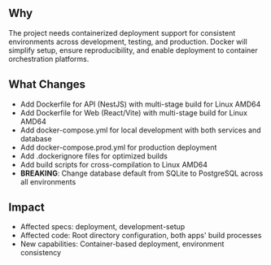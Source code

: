 ## Why

The project needs containerized deployment support for consistent environments across development, testing, and production. Docker will simplify setup, ensure reproducibility, and enable deployment to container orchestration platforms.

## What Changes

- Add Dockerfile for API (NestJS) with multi-stage build for Linux AMD64
- Add Dockerfile for Web (React/Vite) with multi-stage build for Linux AMD64  
- Add docker-compose.yml for local development with both services and database
- Add docker-compose.prod.yml for production deployment
- Add .dockerignore files for optimized builds
- Add build scripts for cross-compilation to Linux AMD64
- **BREAKING**: Change database default from SQLite to PostgreSQL across all environments

## Impact

- Affected specs: deployment, development-setup
- Affected code: Root directory configuration, both apps' build processes
- New capabilities: Container-based deployment, environment consistency
